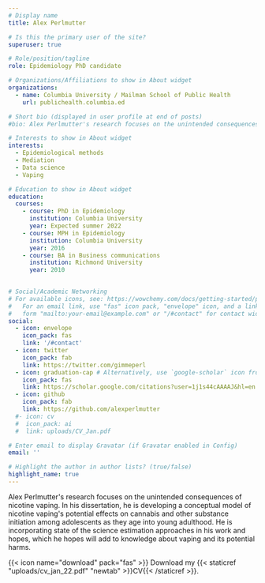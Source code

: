```yaml
---
# Display name
title: Alex Perlmutter

# Is this the primary user of the site?
superuser: true

# Role/position/tagline
role: Epidemiology PhD candidate

# Organizations/Affiliations to show in About widget
organizations:
  - name: Columbia University / Mailman School of Public Health
    url: publichealth.columbia.ed

# Short bio (displayed in user profile at end of posts)
#bio: Alex Perlmutter's research focuses on the unintended consequences of nicotine vaping. In his dissertation, he is developing a conceptual model of nicotine vaping's potential effects on cannabis and other substance initiation among adolescents as they age into young adulthood. He is incorporating state of the science estimation approaches in his work and hopes, which he hopes will add to knowledge about vaping and its potential harms.

# Interests to show in About widget
interests:
  - Epidemiological methods
  - Mediation
  - Data science
  - Vaping

# Education to show in About widget
education:
  courses:
    - course: PhD in Epidemiology
      institution: Columbia University
      year: Expected summer 2022
    - course: MPH in Epidemiology
      institution: Columbia University
      year: 2016
    - course: BA in Business communications
      institution: Richmond University
      year: 2010
      

# Social/Academic Networking
# For available icons, see: https://wowchemy.com/docs/getting-started/page-builder/#icons
#   For an email link, use "fas" icon pack, "envelope" icon, and a link in the
#   form "mailto:your-email@example.com" or "/#contact" for contact widget.
social:
  - icon: envelope
    icon_pack: fas
    link: '/#contact'
  - icon: twitter
    icon_pack: fab
    link: https://twitter.com/gimmeperl
  - icon: graduation-cap # Alternatively, use `google-scholar` icon from `ai` icon pack
    icon_pack: fas
    link: https://scholar.google.com/citations?user=1j1s44cAAAAJ&hl=en
  - icon: github
    icon_pack: fab
    link: https://github.com/alexperlmutter
  #- icon: cv
  #  icon_pack: ai
  #  link: uploads/CV_Jan.pdf

# Enter email to display Gravatar (if Gravatar enabled in Config)
email: ''

# Highlight the author in author lists? (true/false)
highlight_name: true
---
```


Alex Perlmutter's research focuses on the unintended consequences of nicotine vaping. In his dissertation, he is developing a conceptual model of nicotine vaping's potential effects on cannabis and other substance initiation among adolescents as they age into young adulthood. He is incorporating state of the science estimation approaches in his work and hopes, which he hopes will add to knowledge about vaping and its potential harms.

{{< icon name="download" pack="fas" >}} Download my {{< staticref "uploads/cv_jan_22.pdf" "newtab" >}}CV{{< /staticref >}}.

